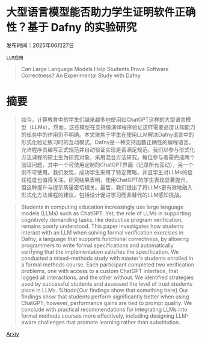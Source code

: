 # 大型语言模型能否助力学生证明软件正确性？基于 Dafny 的实验研究

发布时间：2025年06月27日

`LLM应用`

> Can Large Language Models Help Students Prove Software Correctness? An Experimental Study with Dafny

# 摘要

> 如今，计算教育中的学生们越来越多地使用如ChatGPT这样的大型语言模型（LLMs）。然而，这些模型在支持像演绎程序验证这样需要高度认知能力的任务中的作用仍不明确。本文聚焦于学生在使用LLM解决Dafny语言中的形式化验证练习时的互动模式。Dafny是一种支持函数正确性的编程语言，允许程序员编写正式规范并自动验证实现是否满足规范。我们以参与形式化方法课程的硕士生为研究对象，采用混合方法研究。每位参与者需完成两个验证问题，其中一个可使用定制的ChatGPT界面（记录所有互动），另一个则不可使用。我们发现，成功学生采用了特定策略，并且学生对LLMs的信任程度也值得关注。研究结果表明，使用ChatGPT的学生表现显著提升，但这种提升与提示质量密切相关。最后，我们提出了将LLMs更有效地融入形式化方法课程的建议，包括设计促进学习而非替代的LLM感知挑战。

> Students in computing education increasingly use large language models (LLMs) such as ChatGPT. Yet, the role of LLMs in supporting cognitively demanding tasks, like deductive program verification, remains poorly understood. This paper investigates how students interact with an LLM when solving formal verification exercises in Dafny, a language that supports functional correctness, by allowing programmers to write formal specifications and automatically verifying that the implementation satisfies the specification. We conducted a mixed-methods study with master's students enrolled in a formal methods course. Each participant completed two verification problems, one with access to a custom ChatGPT interface, that logged all interactions, and the other without. We identified strategies used by successful students and assessed the level of trust students place in LLMs. %\todo{Our findings show that something here} Our findings show that students perform significantly better when using ChatGPT; however, performance gains are tied to prompt quality. We conclude with practical recommendations for integrating LLMs into formal methods courses more effectively, including designing LLM-aware challenges that promote learning rather than substitution.

[Arxiv](https://arxiv.org/abs/2506.22370)